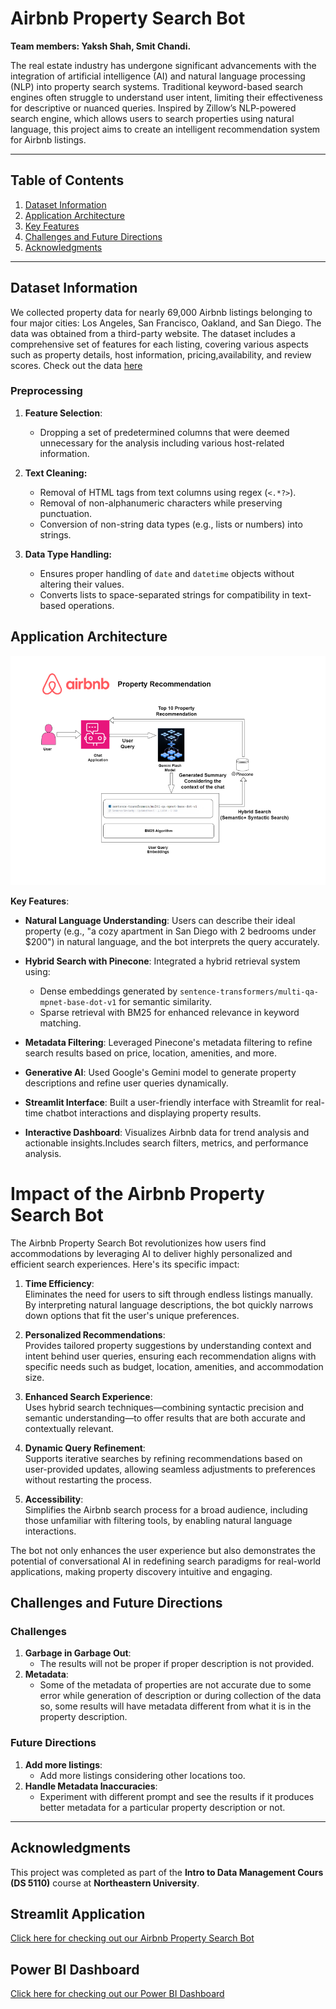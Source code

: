 # Airbnb Property Search Bot

**Team members: Yaksh Shah, Smit Chandi.**

 The real estate industry has undergone significant advancements with the integration of artificial intelligence (AI) and natural language processing (NLP) into property search systems. Traditional keyword-based search engines often struggle to understand user intent, limiting their effectiveness for descriptive or nuanced queries. Inspired by Zillow’s NLP-powered search engine, which allows users to search properties using natural language, this project aims to create an intelligent recommendation system for Airbnb listings.

---

## Table of Contents
1. [Dataset Information](#dataset-information)
2. [Application Architecture](#application-architecture)
3. [Key Features](#key-features)
4. [Challenges and Future Directions](#challenges-and-future-directions)
5. [Acknowledgments](#acknowledgments)

---

## Dataset Information

We collected property data for nearly 69,000 Airbnb listings belonging to four major cities: Los Angeles, San Francisco, Oakland, and San Diego. The data was obtained from a third-party website. The dataset includes a comprehensive set of features for each listing, covering various aspects such as property details, host information, pricing,availability, and review scores. Check out the data [here](https://insideairbnb.com/explore/)

### Preprocessing

1. **Feature Selection**:
   - Dropping a set of predetermined columns that were deemed unnecessary for the analysis including various host-related information.
1. **Text Cleaning:**
   - Removal of HTML tags from text columns using regex (`<.*?>`).
   - Removal of non-alphanumeric characters while preserving punctuation.
   - Conversion of non-string data types (e.g., lists or numbers) into strings.

2. **Data Type Handling:**
   - Ensures proper handling of `date` and `datetime` objects without altering their values.
   - Converts lists to space-separated strings for compatibility in text-based operations.

## Application Architecture

![Documentation/Airbnb Property Search Application worklow.png](https://github.com/shahyaksh/Airbnb-Project/blob/main/Documentation/Airbnb%20Property%20Search%20Application%20worklow.png)


**Key Features**:

- **Natural Language Understanding**: Users can describe their ideal property (e.g., "a cozy apartment in San Diego with 2 bedrooms under $200") in natural language, and the bot interprets the query accurately.

- **Hybrid Search with Pinecone**: Integrated a hybrid retrieval system using:
   - Dense embeddings generated by `sentence-transformers/multi-qa-mpnet-base-dot-v1` for semantic similarity.
   - Sparse retrieval with BM25 for enhanced relevance in keyword matching.

- **Metadata Filtering**: Leveraged Pinecone's metadata filtering to refine search results based on price, location, amenities, and more.

- **Generative AI**: Used Google's Gemini model to generate property descriptions and refine user queries dynamically.

- **Streamlit Interface**: Built a user-friendly interface with Streamlit for real-time chatbot interactions and displaying property results.
  
- **Interactive Dashboard**: Visualizes Airbnb data for trend analysis and actionable insights.Includes search filters, metrics, and performance analysis.

# **Impact of the Airbnb Property Search Bot**

The Airbnb Property Search Bot revolutionizes how users find accommodations by leveraging AI to deliver highly personalized and efficient search experiences. Here's its specific impact:

1. **Time Efficiency**:  
   Eliminates the need for users to sift through endless listings manually. By interpreting natural language descriptions, the bot quickly narrows down options that fit the user's unique preferences.

2. **Personalized Recommendations**:  
   Provides tailored property suggestions by understanding context and intent behind user queries, ensuring each recommendation aligns with specific needs such as budget, location, amenities, and accommodation size.

3. **Enhanced Search Experience**:  
   Uses hybrid search techniques—combining syntactic precision and semantic understanding—to offer results that are both accurate and contextually relevant.

4. **Dynamic Query Refinement**:  
   Supports iterative searches by refining recommendations based on user-provided updates, allowing seamless adjustments to preferences without restarting the process.

5. **Accessibility**:  
   Simplifies the Airbnb search process for a broad audience, including those unfamiliar with filtering tools, by enabling natural language interactions.

The bot not only enhances the user experience but also demonstrates the potential of conversational AI in redefining search paradigms for real-world applications, making property discovery intuitive and engaging.

## Challenges and Future Directions

### Challenges
1. **Garbage in Garbage Out**:
   - The results will not be proper if proper description is not provided.
2. **Metadata**:
   - Some of the metadata of properties are not accurate due to some error while generation of description or during collection of the data so, some results will have metadata different from what it is in the     property description.

### Future Directions

1. **Add more listings**:
   - Add more listings considering other locations too.
2. **Handle Metadata Inaccuracies**:
   - Experiment with different prompt and see the results if it produces better metadata for a particular property description or not.

---

## Acknowledgments

This project was completed as part of the **Intro to Data Management Cours (DS 5110)** course at **Northeastern University**.  

## Streamlit Application
[Click here for checking out our Airbnb Property Search Bot](https://airbnb-property-search-2ygd3u4nmsqwbh9pm2psc9.streamlit.app/)

## Power BI Dashboard
[Click here for checking out our Power BI Dashboard](https://tinyurl.com/BnbLens-Analysis)
